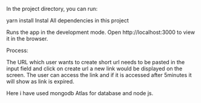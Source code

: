 In the project directory, you can run:

yarn install
Instal All dependencies in this project



Runs the app in the development mode.
Open http://localhost:3000 to view it in the browser.


Process:

The URL which user wants to create short url needs to be pasted in the input field and click on create url a new link would be displayed on the screen. The user can access the link and if it is accessed after 5minutes it will show as link is expired.

Here i have used mongodb Atlas for database and node js.
